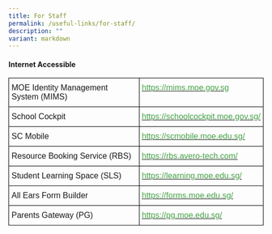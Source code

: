 ```yaml
---
title: For Staff
permalink: /useful-links/for-staff/
description: ""
variant: markdown
---
```

#### Internet Accessible
<style type="text/css">
.tg  {border-collapse:collapse;border-spacing:0;}
.tg td{border-color:black;border-style:solid;border-width:1px;font-family:Arial, sans-serif;font-size:16px;
  overflow:hidden;padding:10px 5px;word-break:normal;}
.tg th{border-color:black;border-style:solid;border-width:1px;font-family:Arial, sans-serif;font-size:16px;
  font-weight:normal;overflow:hidden;padding:10px 5px;word-break:normal;}
.tg .tg-cly1{text-align:left;vertical-align:middle}
.tg .tg-corx{color:#46A247;text-align:left;vertical-align:top}
</style>
<table class="tg">
<thead>
  <tr>
    <th class="tg-cly1">MOE Identity Management System (MIMS)</th>
    <th class="tg-corx"><a href="https://mims.moe.gov.sg"><span style="text-decoration:none;color:#46A247">https://mims.moe.gov.sg</span></a></th>
  </tr>
</thead>
<tbody>
  <tr>
    <th class="tg-cly1">School Cockpit</th>
    <th class="tg-corx"><a href="https://schoolcockpit.moe.gov.sg/"><span style="text-decoration:none;color:#46A247">https://schoolcockpit.moe.gov.sg/</span></a></th>
  </tr>	
	<tr>
    <td class="tg-cly1">SC Mobile</td>
    <td class="tg-corx"><a href="https://scmobile.moe.edu.sg/"><span style="text-decoration:none;color:#46A247">https://scmobile.moe.edu.sg/</span></a></td>
  </tr>
	<tr>
    <td class="tg-cly1">Resource Booking Service (RBS)</td>
    <td class="tg-corx"><a href="https://rbs.avero-tech.com/"><span style="text-decoration:none;color:#46A247">https://rbs.avero-tech.com/</span></a></td>
  </tr>
  <tr>
    <td class="tg-cly1">Student Learning Space (SLS)</td>
    <td class="tg-corx"><a href="https://learning.moe.edu.sg/"><span style="text-decoration:none;color:#46A247">https://learning.moe.edu.sg/</span></a></td>
  </tr>
  <tr>
    <td class="tg-cly1">All Ears Form Builder</td>
    <td class="tg-corx"><a href="https://forms.moe.edu.sg/"><span style="text-decoration:none;color:#46A247">https://forms.moe.edu.sg/</span></a></td>
  </tr>
  <tr>
    <td class="tg-cly1">Parents Gateway (PG)</td>
    <td class="tg-corx"><a href="https://pg.moe.edu.sg/"><span style="text-decoration:none;color:#46A247">https://pg.moe.edu.sg/</span></a></td>
  </tr>
	<tr>
  </tr>
</tbody>
</table>